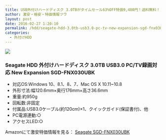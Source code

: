 ```yaml
---
title: USB外付けハードディスク 3.0TBがタイムセール63%OFF特価9,480円！送料無料！
author: 激安・格安・特価情報ツウ
layout: post
date: 2016-02-27 1:20:10
permalink: /hdd/seagate-hdd-3.0tb-usb3.0-pc-tv-new-expansion-sgd-fnx030ubk-9480-amazon.html
categories:
  - 外付けHDD
---
```

<div class="img-bg2 img_L">
<a  href="//www.amazon.co.jp/gp/product/B010SERHJY/ref=as_li_qf_sp_asin_il?ie=UTF8&camp=247&creative=1211&creativeASIN=B010SERHJY&linkCode=as2&tag=tokkajohotsu-22"><img border="0" src="//ws-fe.amazon-adsystem.com/widgets/q?_encoding=UTF8&ASIN=B010SERHJY&Format=_SL250_&ID=AsinImage&MarketPlace=JP&ServiceVersion=20070822&WS=1&tag=tokkajohotsu-22" ></a><img src="//ir-jp.amazon-adsystem.com/e/ir?t=tokkajohotsu-22&l=as2&o=9&a=B010SERHJY" width="1" height="1" border="0" alt="" style="border:none !important; margin:0px !important;" />
</div>

### Seagate HDD 外付けハードディスク 3.0TB USB3.0 PC/TV録画対応 New Expansion SGD-FNX030UBK
<!--more-->

* 対応OS:Windows 10、8.1、8、7、Mac OS X 10.11~10.8
* 外形寸法:幅120.6mm×奥行176mm×高さ36.6mm
* 重量:約950g
* 回転数:非固定
* 付属品:USB3.0ケーブル(約120cm)×1、クイックガイド(保証書付)、他
* PC電源連動:○
* アクセスLED:○

Amazonにて激安特価情報を見る： <a href="//www.amazon.co.jp/gp/product/B017I4RPJ4/ref=as_li_qf_sp_asin_il?ie=UTF8&camp=247&creative=1211&creativeASIN=B017I4RPJ4&linkCode=as2&tag=tokkajohotsu-22" target="_blank"><span class="fs150p">Seagate SGD-FNX030UBK</span></a>
